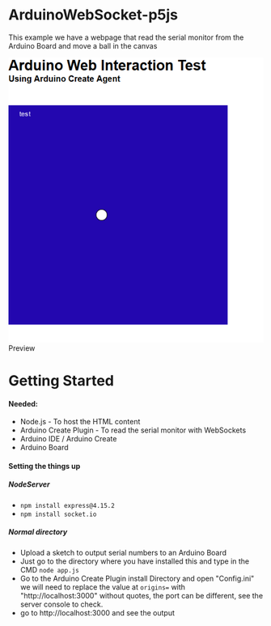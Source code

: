 # ArduinoWebSocket-p5js
This example we have a webpage that read the serial monitor from the Arduino Board and move a ball in the canvas

![Preview](Preview.png)
Preview

# Getting Started
#### Needed:
* Node.js - To host the HTML content
* Arduino Create Plugin - To read the serial monitor with WebSockets
* Arduino IDE / Arduino Create
* Arduino Board

#### Setting the things up
##### NodeServer
* `npm install express@4.15.2`
* `npm install socket.io`
##### Normal directory
* Upload a sketch to output serial numbers to an Arduino Board
* Just go to the directory where you have installed this and type in the CMD `node app.js`
* Go to the Arduino Create Plugin install Directory and open "Config.ini" we will need to replace the value at `origins=` with "http://localhost:3000" without quotes, the port can be different, see the server console to check.
* go to http://localhost:3000 and see the output
